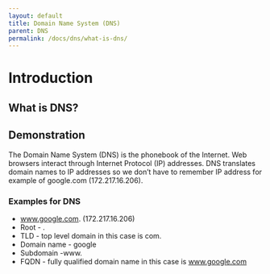 ```yaml
---
layout: default
title: Domain Name System (DNS)
parent: DNS
permalink: /docs/dns/what-is-dns/
---
```


# Introduction

## What is DNS?

## Demonstration

The Domain Name System (DNS) is the phonebook of the Internet. Web browsers interact through Internet Protocol (IP) addresses. DNS translates domain names to IP addresses so we don’t have to remember IP address for example of google.com (172.217.16.206).

### Examples for DNS

* www.google.com. (172.217.16.206)
* Root - .
* TLD - top level domain in this case is com.
* Domain name - google
* Subdomain -www.
* FQDN - fully qualified domain name in this case is www.google.com
